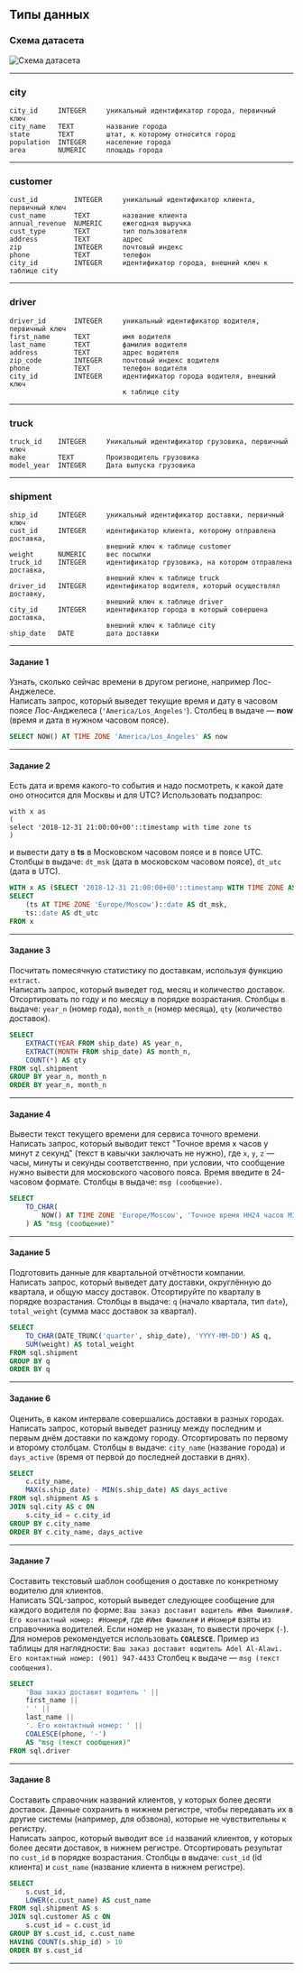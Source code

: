 ## Типы данных ##

### Схема датасета ###

![Схема датасета](schema4.png)

----

### city ###

    city_id     INTEGER     уникальный идентификатор города, первичный ключ
    city_name   TEXT        название города
    state       TEXT        штат, к которому относится город
    population  INTEGER     население города
    area        NUMERIC     площадь города

----

### customer ###

    cust_id         INTEGER     уникальный идентификатор клиента, первичный ключ
    cust_name       TEXT        название клиента
    annual_revenue  NUMERIC     ежегодная выручка
    cust_type       TEXT        тип пользователя
    address         TEXT        адрес
    zip             INTEGER     почтовый индекс
    phone           TEXT        телефон
    city_id         INTEGER     идентификатор города, внешний ключ к таблице city

----

### driver ###

    driver_id       INTEGER     уникальный идентификатор водителя, первичный ключ
    first_name      TEXT        имя водителя
    last_name       TEXT        фамилия водителя
    address         TEXT        адрес водителя
    zip_code        INTEGER     почтовый индекс водителя
    phone           TEXT        телефон водителя
    city_id         INTEGER     идентификатор города водителя, внешний ключ
                                к таблице city

----

### truck ###

    truck_id    INTEGER     Уникальный идентификатор грузовика, первичный ключ
    make        TEXT        Производитель грузовика
    model_year  INTEGER     Дата выпуска грузовика

----

### shipment ###

    ship_id     INTEGER     уникальный идентификатор доставки, первичный ключ
    cust_id     INTEGER     идентификатор клиента, которому отправлена доставка,
                            внешний ключ к таблице customer
    weight      NUMERIC     вес посылки
    truck_id    INTEGER     идентификатор грузовика, на котором отправлена доставка,
                            внешний ключ к таблице truck
    driver_id   INTEGER     идентификатор водителя, который осуществлял доставку,
                            внешний ключ к таблице driver
    city_id     INTEGER     идентификатор города в который совершена доставка,
                            внешний ключ к таблице city
    ship_date   DATE        дата доставки

----

#### **Задание 1** ####

Узнать, сколько сейчас времени в другом регионе, например Лос-Анджелесе.    
Написать запрос, который выведет текущие время и дату в часовом поясе
Лос-Анджелеса (`'America/Los_Angeles'`). Столбец в выдаче&nbsp;&mdash; **now**
(время и дата в нужном часовом поясе).

```sql
SELECT NOW() AT TIME ZONE 'America/Los_Angeles' AS now
```

----

#### **Задание 2** ####

Есть дата и время какого-то события и надо посмотреть, к какой дате оно
относится для Москвы и для UTC? Использовать подзапрос:

```text
with x as 
(
select '2018-12-31 21:00:00+00'::timestamp with time zone ts
)
```

и вывести дату в **ts** в Московском часовом поясе и в поясе UTC. Столбцы в
выдаче: `dt_msk` (дата в московском часовом поясе), `dt_utc` (дата в UTC).

```sql
WITH x AS (SELECT '2018-12-31 21:00:00+00'::timestamp WITH TIME ZONE AS ts)
SELECT
    (ts AT TIME ZONE 'Europe/Moscow')::date AS dt_msk,
    ts::date AS dt_utc
FROM x
```

----

#### **Задание 3** ####

Посчитать помесячную статистику по доставкам, используя функцию `extract`.    
Написать запрос, который выведет год, месяц и количество доставок. Отсортировать
по году и по месяцу в порядке возрастания. Столбцы в выдаче: `year_n` (номер
года), `month_n` (номер месяца), `qty` (количество доставок).

```sql
SELECT
    EXTRACT(YEAR FROM ship_date) AS year_n,
    EXTRACT(MONTH FROM ship_date) AS month_n,
    COUNT(*) AS qty
FROM sql.shipment
GROUP BY year_n, month_n
ORDER BY year_n, month_n
```

----

#### **Задание 4** ####

Вывести текст текущего времени для сервиса точного времени.    
Написать запрос, который выводит текст "Точное время x часов y минут z секунд"
(текст в кавычки заключать не нужно), где `x`, `y`, `z`&nbsp;&mdash; часы,
минуты и секунды соответственно, при условии, что сообщение нужно вывести для
московского часового пояса. Время введите в 24-часовом формате. Столбцы в
выдаче: `msg (сообщение)`.

```sql
SELECT
    TO_CHAR(
        NOW() AT TIME ZONE 'Europe/Moscow', 'Точное время HH24 часов MI минут SS секунд'
    ) AS "msg (сообщение)"
```

----

#### **Задание 5** ####

Подготовить данные для квартальной отчётности компании.    
Написать запрос, который выведет дату доставки, округлённую до квартала, и общую
массу доставок. Отсортируйте по кварталу в порядке возрастания. Столбцы в
выдаче: `q` (начало квартала, тип `date`), `total_weight` (сумма масс доставок
за квартал).

```sql
SELECT
    TO_CHAR(DATE_TRUNC('quarter', ship_date), 'YYYY-MM-DD') AS q,
    SUM(weight) AS total_weight
FROM sql.shipment
GROUP BY q
ORDER BY q
```

----

#### **Задание 6** ####

Оценить, в каком интервале совершались доставки в разных городах.    
Написать запрос, который выведет разницу между последним и первым днём доставки
по каждому городу. Отсортировать по первому и второму столбцам. Столбцы в
выдаче: `city_name` (название города) и `days_active` (время от первой до
последней доставки в днях).

```sql
SELECT
    c.city_name,
    MAX(s.ship_date) - MIN(s.ship_date) AS days_active
FROM sql.shipment AS s
JOIN sql.city AS c ON
    s.city_id = c.city_id
GROUP BY c.city_name
ORDER BY c.city_name, days_active
```

----

#### **Задание 7** ####

Составить текстовый шаблон сообщения о доставке по конкретному водителю для
клиентов.    
Написать SQL-запрос, который выведет следующее сообщение для каждого водителя по
форме:
`Ваш заказ доставит водитель #Имя Фамилия#. Его контактный номер: #Номер#`, где
`#Имя Фамилия#` и `#Номер#` взяты из справочника водителей. Если номер не
указан, то вывести прочерк (`-`). Для номеров рекомендуется использовать
**`COALESCE`**. Пример из таблицы для наглядности:
`Ваш заказ доставит водитель Adel Al-Alawi. Его контактный номер: (901) 947-4433`
Столбец к выдаче&nbsp;&mdash; `msg (текст сообщения)`.

```sql
SELECT
    'Ваш заказ доставит водитель ' ||
    first_name ||
    ' ' ||
    last_name ||
    '. Его контактный номер: ' ||
    COALESCE(phone, '-')
    AS "msg (текст сообщения)"
FROM sql.driver
```

----

#### **Задание 8** ####

Cоставить справочник названий клиентов, у которых более десяти доставок. Данные
сохранить в нижнем регистре, чтобы передавать их в другие системы (например, для
обзвона), которые не чувствительны к регистру.    
Написать запрос, который выводит все `id` названий клиентов, у которых более
десяти доставок, в нижнем регистре. Отсортировать результат по `cust_id` в
порядке возрастания. Столбцы в выдаче: `cust_id` (id клиента) и `cust_name`
(название клиента в нижнем регистре).

```sql
SELECT
    s.cust_id,
    LOWER(c.cust_name) AS cust_name
FROM sql.shipment AS s
JOIN sql.customer AS c ON
    s.cust_id = c.cust_id
GROUP BY s.cust_id, c.cust_name
HAVING COUNT(s.ship_id) > 10
ORDER BY s.cust_id
```

----
